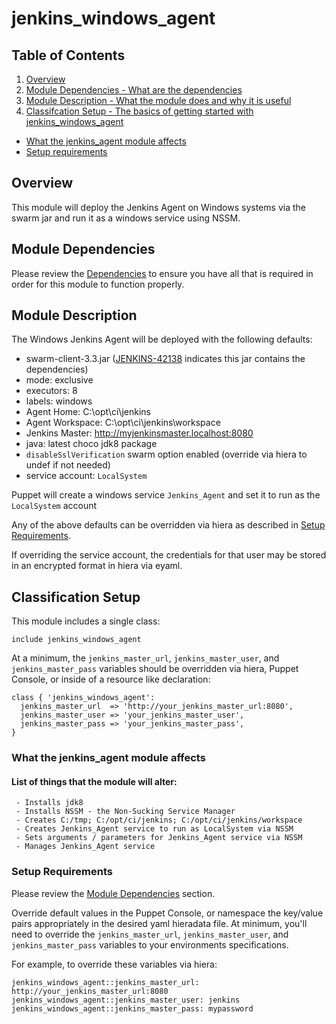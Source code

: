# jenkins_windows_agent

## Table of Contents

1. [Overview](#overview)
2. [Module Dependencies - What are the dependencies](#module-dependencies)
3. [Module Description - What the module does and why it is useful](#module-description)
4. [Classifcation Setup - The basics of getting started with jenkins_windows_agent](#classification-setup)

  - [What the jenkins_agent module affects](#what-the-jenkins_agent-module-affects)
  - [Setup requirements](#setup-requirements)

## Overview

This module will deploy the Jenkins Agent on Windows systems via the swarm jar and run it as a windows service using NSSM.

## Module Dependencies

Please review the [Dependencies](https://forge.puppet.com/ktreese/jenkins_windows_agent/dependencies) to ensure you have all that is required in order for this module to function properly.

## Module Description

The Windows Jenkins Agent will be deployed with the following defaults:

- swarm-client-3.3.jar ([JENKINS-42138](https://issues.jenkins-ci.org/browse/JENKINS-42138) indicates this jar contains the dependencies)
- mode: exclusive
- executors: 8
- labels: windows
- Agent Home: C:\opt\ci\jenkins
- Agent Workspace: C:\opt\ci\jenkins\workspace
- Jenkins Master: <http://myjenkinsmaster.localhost:8080>
- java: latest choco jdk8 package
- `disableSslVerification` swarm option enabled (override via hiera to undef if not needed)
- service account: `LocalSystem`

Puppet will create a windows service `Jenkins_Agent` and set it to run as the `LocalSystem` account

Any of the above defaults can be overridden via hiera as described in [Setup Requirements](#setup-requirements).

If overriding the service account, the credentials for that user may be stored in an encrypted format in hiera via eyaml.

## Classification Setup

This module includes a single class:

`include jenkins_windows_agent`

At a minimum, the `jenkins_master_url`, `jenkins_master_user`, and `jenkins_master_pass` variables should be overridden via hiera, Puppet Console, or inside of a resource like declaration:

```
class { 'jenkins_windows_agent':
  jenkins_master_url  => 'http://your_jenkins_master_url:8080',
  jenkins_master_user => 'your_jenkins_master_user',
  jenkins_master_pass => 'your_jenkins_master_pass',
}
```

### What the jenkins_agent module affects

#### List of things that the module will alter:

```
 - Installs jdk8
 - Installs NSSM - the Non-Sucking Service Manager
 - Creates C:/tmp; C:/opt/ci/jenkins; C:/opt/ci/jenkins/workspace
 - Creates Jenkins_Agent service to run as LocalSystem via NSSM
 - Sets arguments / parameters for Jenkins_Agent service via NSSM
 - Manages Jenkins_Agent service
```

### Setup Requirements

Please review the [Module Dependencies](#module-dependencies) section.

Override default values in the Puppet Console, or namespace the key/value pairs appropriately in the desired yaml hieradata file. At minimum, you'll need to override the `jenkins_master_url`, `jenkins_master_user`, and `jenkins_master_pass` variables to your environments specifications.

For example, to override these variables via hiera:

```
jenkins_windows_agent::jenkins_master_url: http://your_jenkins_master_url:8080
jenkins_windows_agent::jenkins_master_user: jenkins
jenkins_windows_agent::jenkins_master_pass: mypassword
```
